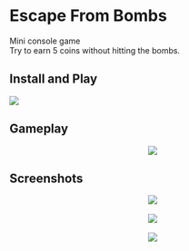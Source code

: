 # Escape From Bombs
Mini console game <br>
Try to earn 5 coins without hitting the bombs.

###

## Install and Play

<img src="https://github.com/user-attachments/assets/f497f537-f918-4a2b-8624-61c7dc56aed9">

###



## Gameplay

<div align="center">
<img src="https://github.com/user-attachments/assets/1e510c5a-5196-45e9-b626-51469b639fdb">
</div>

###

## Screenshots

<div align="center">
<img src="https://github.com/user-attachments/assets/8d42744c-64c2-432c-8c33-0f6b1b5d38ed">
<br><br>
<img src="https://github.com/user-attachments/assets/070e0025-31df-4e47-a333-5926663c2560">
<br><br>
<img src="https://github.com/user-attachments/assets/a171d7af-ba09-4119-a5d5-4b9423ee003a">
</div>
